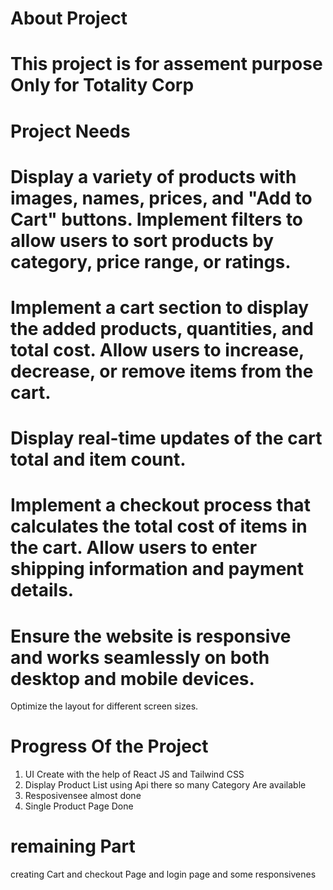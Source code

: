 # About Project 
# This project is for assement purpose Only for Totality Corp

# Project Needs 
# Display a variety of products with images, names, prices, and "Add to Cart" buttons. Implement filters to allow users to sort products by category, price range, or ratings. 

# Implement a cart section to display the added products, quantities, and total cost. Allow users to increase, decrease, or remove items from the cart. 

# Display real-time updates of the cart total and item count. 
# Implement a checkout process that calculates the total cost of items in the cart. Allow users to enter shipping information and payment details. 
# Ensure the website is responsive and works seamlessly on both desktop and mobile devices. 

Optimize the layout for different screen sizes. 

# Progress Of the Project 
1. UI Create with the help of React JS and Tailwind CSS
2. Display Product List using Api there so many Category Are available 
3. Resposivensee almost done 
4. Single Product Page Done 

# remaining Part 
creating Cart and checkout Page and login page and some responsivenes




